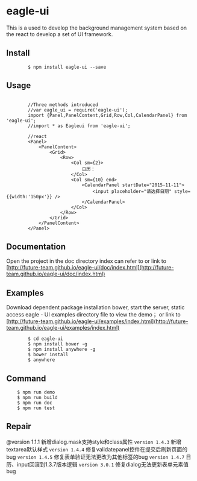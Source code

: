 # eagle-ui
This is a used to develop the background management system based on the react to develop a set of UI framework.

## Install
```
		$ npm install eagle-ui --save
```

## Usage

```
		
		//Three methods introduced
		//var eagle_ui = require('eagle-ui');
		import {Panel,PanelContent,Grid,Row,Col,CalendarPanel} from 'eagle-ui';
		//import * as Eagleui from 'eagle-ui';
		
		//react
		<Panel>
			<PanelContent>
				<Grid>
					<Row>
						<Col sm={2}>
							日历：
						</Col>
						<Col sm={10} end>
							<CalendarPanel startDate="2015-11-11">
								<input placeholder="请选择日期" style={{width:'150px'}} />
							</CalendarPanel>
						</Col>
					</Row>
				</Grid>
			</PanelContent>
		</Panel>
```

## Documentation

Open the project in the doc directory index can refer to or link to [http://future-team.github.io/eagle-ui/doc/index.html](http://future-team.github.io/eagle-ui/doc/index.html)

## Examples

Download dependent package installation bower, start the server, static access eagle - UI examples directory file to view the demo； or link to [http://future-team.github.io/eagle-ui/examples/index.html](http://future-team.github.io/eagle-ui/examples/index.html)

```	
		$ cd eagle-ui
		$ npm install bower -g
		$ npm install anywhere -g
		$ bower install 
		$ anywhere
```

## Command

```
	$ npm run demo
	$ npm run build
	$ npm run doc
	$ npm run test
```

## Repair

@version 1.1.1 新增dialog.mask支持style和class属性
`version 1.4.3` 新增textarea默认样式
`version 1.4.4` 修复validatepanel控件在提交后刷新页面的bug
`version 1.4.5` 修复表单验证无法更改为其他标签的bug
`version 1.4.7` 日历、input回滚到1.3.7版本逻辑
`version 3.0.1` 修复dialog无法更新表单元素值bug

